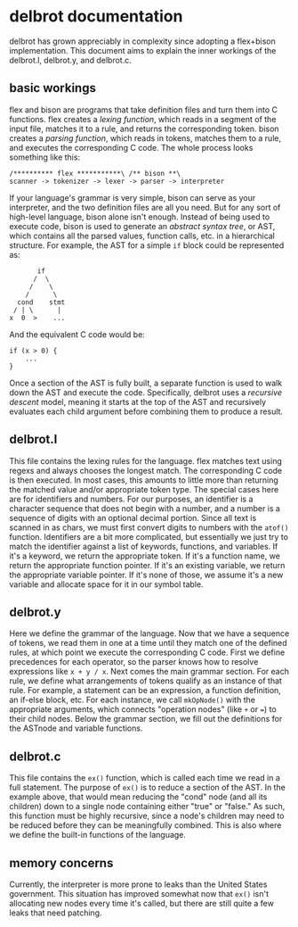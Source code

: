 # delbrot documentation #
delbrot has grown appreciably in complexity since adopting a flex+bison implementation. This document aims to explain the inner workings of the delbrot.l, delbrot.y, and delbrot.c.

## basic workings ##
flex and bison are programs that take definition files and turn them into C functions. flex creates a *lexing function*, which reads in a segment of the input file, matches it to a rule, and returns the corresponding token. bison creates a *parsing function*, which reads in tokens, matches them to a rule, and executes the corresponding C code. The whole process looks something like this:

    /********** flex ***********\ /** bison **\
    scanner -> tokenizer -> lexer -> parser -> interpreter

If your language's grammar is very simple, bison can serve as your interpreter, and the two definition files are all you need. But for any sort of high-level language, bison alone isn't enough. Instead of being used to execute code, bison is used to generate an *abstract syntax tree*, or AST, which contains all the parsed values, function calls, etc. in a hierarchical structure. For example, the AST for a simple `if` block could be represented as:

           if
          /  \
         /    \
        /      \
      cond    stmt
     / | \      |
    x  0  >    ...

And the equivalent C code would be:

    if (x > 0) {
        ...
    }

Once a section of the AST is fully built, a separate function is used to walk down the AST and execute the code. Specifically, delbrot uses a *recursive descent* model, meaning it starts at the top of the AST and recursively evaluates each child argument before combining them to produce a result.

## delbrot.l ##
This file contains the lexing rules for the language. flex matches text using regexs and always chooses the longest match. The corresponding C code is then executed. In most cases, this amounts to little more than returning the matched value and/or appropriate token type. The special cases here are for identifiers and numbers. For our purposes, an identifier is a character sequence that does not begin with a number, and a number is a sequence of digits with an optional decimal portion. Since all text is scanned in as chars, we must first convert digits to numbers with the `atof()` function. Identifiers are a bit more complicated, but essentially we just try to match the identifier against a list of keywords, functions, and variables. If it's a keyword, we return the appropriate token. If it's a function name, we return the appropriate function pointer. If it's an existing variable, we return the appropriate variable pointer. If it's none of those, we assume it's a new variable and allocate space for it in our symbol table.

## delbrot.y ##
Here we define the grammar of the language. Now that we have a sequence of tokens, we read them in one at a time until they match one of the defined rules, at which point we execute the corresponding C code. First we define precedences for each operator, so the parser knows how to resolve expressions like `x + y / x`. Next comes the main grammar section. For each rule, we define what arrangements of tokens qualify as an instance of that rule. For example, a statement can be an expression, a function definition, an if-else block, etc. For each instance, we call `mkOpNode()` with the appropriate arguments, which connects "operation nodes" (like `+` or `=`) to their child nodes. Below the grammar section, we fill out the definitions for the ASTnode and variable functions.

## delbrot.c ##
This file contains the `ex()` function, which is called each time we read in a full statement. The purpose of `ex()` is to reduce a section of the AST. In the example above, that would mean reducing the "cond" node (and all its children) down to a single node containing either "true" or "false." As such, this function must be highly recursive, since a node's children may need to be reduced before they can be meaningfully combined. This is also where we define the built-in functions of the language.

## memory concerns ##
Currently, the interpreter is more prone to leaks than the United States government. This situation has improved somewhat now that `ex()` isn't allocating new nodes every time it's called, but there are still quite a few leaks that need patching.
